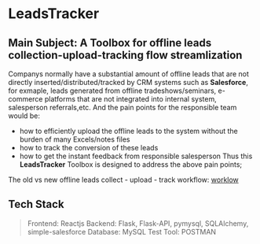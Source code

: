 # LeadsTracker
## Main Subject: A Toolbox for offline leads collection-upload-tracking flow streamlization
Companys normally have a substantial amount of offline leads that are not directly inserted/distributed/tracked by CRM systems such as __Salesforce__, for exmaple, leads generated from offline tradeshows/seminars, e-commerce platforms that are not integrated into internal system, salesperson referrals,etc.
And the pain points for the responsible team would be:
- how to efficiently upload the offline leads to the system without the burden of many Excels/notes files
- how to track the conversion of these leads
- how to get the instant feedback from responsible salesperson
Thus this **LeadsTracker** Toolbox is designed to address the above pain points;

The old vs new offline leads collect - upload - track workflow:
[worklow](https://github.com/ZiningJin/LeadsTracker/blob/main/flowchart.drawio.png)

## Tech Stack
> Frontend: Reactjs
> Backend: Flask, Flask-API, pymysql, SQLAlchemy, simple-salesforce
> Database: MySQL
> Test Tool: POSTMAN
